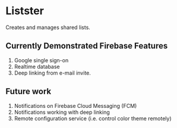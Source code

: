 # Listster

Creates and manages shared lists.

## Currently Demonstrated Firebase Features

1. Google single sign-on
2. Realtime database 
3. Deep linking from e-mail invite.

## Future work

1. Notifications on Firebase Cloud Messaging (FCM)
2. Notifications working with deep linking
3. Remote configuration service (i.e. control color theme remotely)

